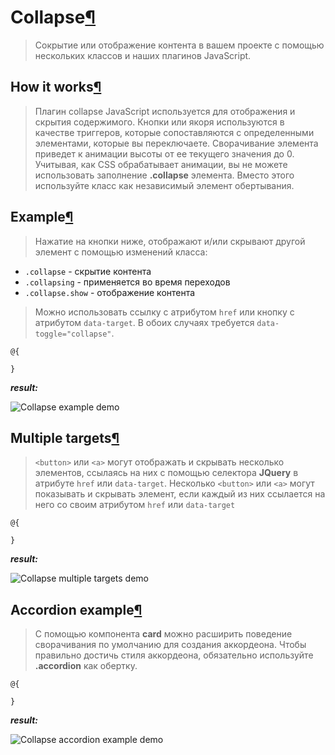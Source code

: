 # Collapse[¶](https://getbootstrap.com/docs/4.3/components/collapse/)

> Сокрытие или отображение контента в вашем проекте с помощью нескольких классов и наших плагинов JavaScript.

## How it works[¶](https://getbootstrap.com/docs/4.3/components/collapse/#how-it-works)

> Плагин collapse JavaScript используется для отображения и скрытия содержимого.
Кнопки или якоря используются в качестве триггеров, которые сопоставляются с определенными элементами, которые вы переключаете.
Сворачивание элемента приведет к анимации высоты от ее текущего значения до 0.
Учитывая, как CSS обрабатывает анимации, вы не можете использовать заполнение **.collapse** элемента.
Вместо этого используйте класс как независимый элемент обертывания.

## Example[¶](https://getbootstrap.com/docs/4.3/components/collapse/#example)

> Нажатие на кнопки ниже, отображают и/или скрывают другой элемент с помощью изменений класса:

- `.collapse` - скрытие контента
- `.collapsing` - применяется во время переходов
- `.collapse.show` - отображение контента


> Можно использовать ссылку с атрибутом `href` или кнопку с атрибутом `data-target`. В обоих случаях требуется `data-toggle="collapse"`.

```cshtml
@{

}
```

***result:***

![Collapse example demo](../demo/collapse-example-demo.jpg)

## Multiple targets[¶](https://getbootstrap.com/docs/4.3/components/collapse/#multiple-targets)

> `<button>` или `<a>` могут отображать и скрывать несколько элементов, ссылаясь на них с помощью селектора **JQuery** в атрибуте `href` или `data-target`.
Несколько `<button>` или `<a>` могут показывать и скрывать элемент, если каждый из них ссылается на него со своим атрибутом `href` или `data-target`

```cshtml
@{

}
```

***result:***

![Collapse multiple targets demo](../demo/collapse-multiple-targets-demo.jpg)

## Accordion example[¶](https://getbootstrap.com/docs/4.3/components/collapse/#accordion-example)

> С помощью компонента **card** можно расширить поведение сворачивания по умолчанию для создания аккордеона.
Чтобы правильно достичь стиля аккордеона, обязательно используйте **.accordion** как обертку.

```cshtml
@{

}
```

***result:***

![Collapse accordion example demo](../demo/collapse-accordion-example-demo.jpg)